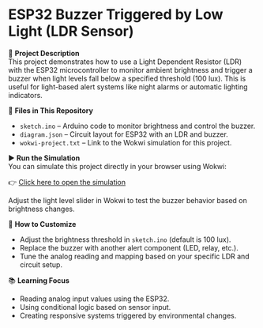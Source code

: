 # ESP32 Buzzer Triggered by Low Light (LDR Sensor)

🌙 **Project Description**  
This project demonstrates how to use a Light Dependent Resistor (LDR) with the ESP32 microcontroller to monitor ambient brightness and trigger a buzzer when light levels fall below a specified threshold (100 lux). This is useful for light-based alert systems like night alarms or automatic lighting indicators.

📁 **Files in This Repository**  
- `sketch.ino` – Arduino code to monitor brightness and control the buzzer.  
- `diagram.json` – Circuit layout for ESP32 with an LDR and buzzer.  
- `wokwi-project.txt` – Link to the Wokwi simulation for this project.  

▶️ **Run the Simulation**  
You can simulate this project directly in your browser using Wokwi:

👉 [Click here to open the simulation](https://wokwi.com/projects/431752215074182145)

Adjust the light level slider in Wokwi to test the buzzer behavior based on brightness changes.

🔧 **How to Customize**  
- Adjust the brightness threshold in `sketch.ino` (default is 100 lux).  
- Replace the buzzer with another alert component (LED, relay, etc.).  
- Tune the analog reading and mapping based on your specific LDR and circuit setup.

📚 **Learning Focus**  
- Reading analog input values using the ESP32.  
- Using conditional logic based on sensor input.  
- Creating responsive systems triggered by environmental changes.

